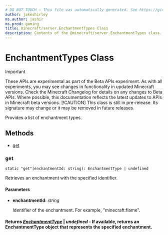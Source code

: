```yaml
---
# DO NOT TOUCH — This file was automatically generated. See https://github.com/mojang/minecraftapidocsgenerator to modify descriptions, examples, etc.
author: jakeshirley
ms.author: jashir
ms.prod: gaming
title: minecraft/server.EnchantmentTypes Class
description: Contents of the @minecraft/server.EnchantmentTypes class.
---
```

# EnchantmentTypes Class
>[!IMPORTANT]
>These APIs are experimental as part of the Beta APIs experiment. As with all experiments, you may see changes in functionality in updated Minecraft versions. Check the Minecraft Changelog for details on any changes to Beta APIs. Where possible, this documentation reflects the latest updates to APIs in Minecraft beta versions.
> [!CAUTION]
> This class is still in pre-release.  Its signature may change or it may be removed in future releases.

Provides a list of enchantment types.

## Methods
- [get](#get)

### **get**
`
static "get"(enchantmentId: string): EnchantmentType | undefined
`

Retrieves an enchantment with the specified identifier.

#### **Parameters**
- **enchantmentId**: *string*
  
  Identifier of the enchantment.  For example, "minecraft:flame".

#### **Returns** [*EnchantmentType*](EnchantmentType.md) | *undefined* - If available, returns an EnchantmentType object that represents the specified enchantment.
